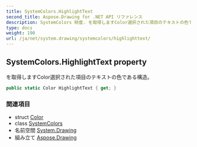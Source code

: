 ```yaml
---
title: SystemColors.HighlightText
second_title: Aspose.Drawing for .NET API リファレンス
description: SystemColors 財産. を取得しますColor選択された項目のテキストの色である構造
type: docs
weight: 190
url: /ja/net/system.drawing/systemcolors/highlighttext/
---
```

## SystemColors.HighlightText property

を取得しますColor選択された項目のテキストの色である構造。

```csharp
public static Color HighlightText { get; }
```

### 関連項目

* struct [Color](../../color/)
* class [SystemColors](../)
* 名前空間 [System.Drawing](../../systemcolors/)
* 組み立て [Aspose.Drawing](../../../)


